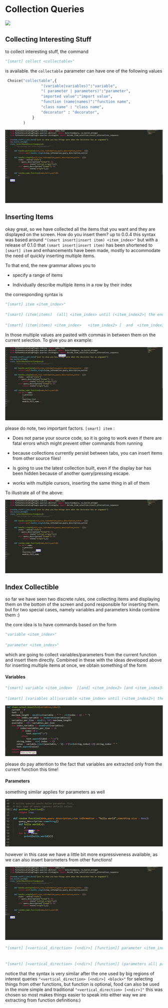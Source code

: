 # Collection Queries

![](./gif/collect0.gif)


## Collecting Interesting Stuff

to collect interesting stuff, the command

```python
"[smart] collect <collectable>"
```

is available. the `collectable` parameter can have one of the following values

```python
 Choice("collectable",{
                "(variable|variables)":"variable",
                "( parameter | parameters)":"parameter",                
                "imported value":"import value",
                "function (name|names)":"function name",
                "class name" : "class name",
                "decorator" : "decorator",
            }
        )
```

![](./gif/collect5.gif)



## Inserting Items

okay great, so we have collected all the items that you want and they are displayed on the screen. How do you insert them? up to 0.0.4 this syntax was based around `"(smart insert|insert item) <item_index>"` but with a release of 0.1.0 that `(smart insert|insert item)` has been shortened to `[smart] item`  and enhancements have been made, mostly to accommodate the need of quickly inserting multiple items.  


To that end, the new grammar allows you to

* specify a range of items 

* Individually describe multiple items in a row by their index

the corresponding syntax is

```python
"[smart] item <item_index>"

"[smart] (item|items)  (all| <item_index> until (<item_index2>| the end))"

"[smart] (item|items) <item_index>   <item_index2> [  and  <item_index3>]"
``` 

In those multiple values are pasted with commas in between them on the current selection.
To give you an example:

![](./gif/collect1.gif)

please do note, two important factors. `[smart] item` :

* Does not parse your source code, so it is going to work even if there are fatal errors which might prevent other commands from running

* because collections currently persist between tabs, you can insert items from other source files!

* Is going to use the latest  collection built, even if the display bar has been hidden because of another query/pressing escape.

* works with multiple cursors, inserting the same thing in all of them

To illustrate all of the above:

![](./gif/collect2.gif)




## Index Collectible

so far we have seen two discrete rules, one collecting items and displaying them on the bottom of the screen and pond responsible for inserting them. but for two special cases, namely variables and parameters kinda combine them :)

the core idea is to have commands based on the form

```python
"variable <item_index>"

"parameter <item_index>"
```

which are going to collect variables/parameters from the current function and insert them directly. Combined in these with the ideas developed above for inserting multiple items at once, we obtain something of the form

#### Variables

```python
"[smart] variable <item_index>  [[and] <item_index2> [and <item_index3>]]"

"[smart] (variables all|variable <item_index> until (<item_index2>| the end))"
```

![](./gif/collect3.gif)

please do pay attention to the fact that variables are extracted only from the current function this time! 

#### Parameters

something similar applies for parameters as well

![](./gif/collect4.gif)

however in this case we have a little bit more expressiveness available, as we can also insert barometers from other functions! 


![](./gif/collect5.gif)

```python
"[smart] [<vertical_direction> [<ndir>] [function]] parameter <item_index>  [<item_index2> [and <item_index3>]]"


"[smart] [<vertical_direction> [<ndir>] [function]] (parameters all| parameter <item_index> until (<item_index2>| the end))"
```

notice that the syntax is very similar after the one used by big regions of interest queries `"<vertical_direction> [<ndir>] <block>"` for selecting things from other functions, but function is optional, food can also be used in the more simple and traditional `"<vertical_direction> [<ndir>]"` this was chosen so most makes things easier to speak into either way we are extracting from function definitions:)





